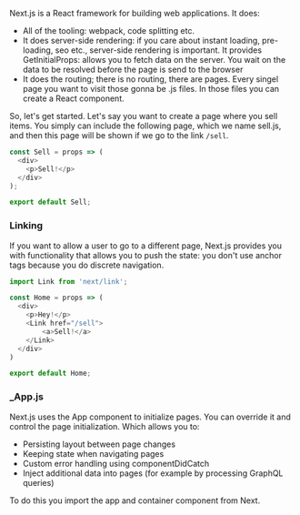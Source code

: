 Next.js is a React framework for building web applications. It does:
- All of the tooling: webpack, code splitting etc.
- It does server-side rendering: if you care about instant loading, pre-loading, seo etc., server-side rendering is important. It provides GetInitialProps: allows you to fetch data on the server. You wait on the data to be resolved before the page is send to the browser
- It does the routing; there is no routing, there are pages. Every singel page you want to visit those gonna be .js files. In those files you can create a React component. 

So, let's get started. Let's say you want to create a page where you sell items. You simply can include the following page, which we name sell.js, and then this page will be shown if we go to the link `/sell`. 
```js
const Sell = props => (
  <div>
    <p>Sell!</p>
  </div>
);

export default Sell;
````


### Linking
If you want to allow a user to go to a different page, Next.js provides you with functionality that allows you to push the state: you don't use anchor tags because you do discrete navigation.
```js
import Link from 'next/link';

const Home = props => (
  <div>
    <p>Hey!</p>
    <Link href="/sell">
        <a>Sell!</a>
    </Link>
  </div>
)

export default Home;
```

### _App.js
Next.js uses the App component to initialize pages. You can override it and control the page initialization. Which allows you to:
- Persisting layout between page changes
- Keeping state when navigating pages
- Custom error handling using componentDidCatch
- Inject additional data into pages (for example by processing GraphQL queries)

To do this you import the app and container component from Next.


